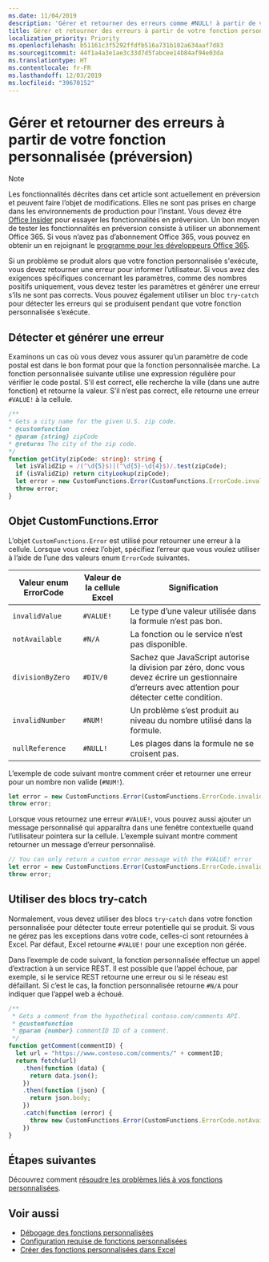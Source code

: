 ```yaml
---
ms.date: 11/04/2019
description: 'Gérer et retourner des erreurs comme #NULL! à partir de votre fonction personnalisée'
title: Gérer et retourner des erreurs à partir de votre fonction personnalisée (préversion)
localization_priority: Priority
ms.openlocfilehash: b51161c3f5292ffdfb516a731b102a634aaf7d83
ms.sourcegitcommit: 44f1a4a3e1ae3c33d7d5fabcee14b84af94e03da
ms.translationtype: HT
ms.contentlocale: fr-FR
ms.lasthandoff: 12/03/2019
ms.locfileid: "39670152"
---
```

# <a name="handle-and-return-errors-from-your-custom-function-preview"></a>Gérer et retourner des erreurs à partir de votre fonction personnalisée (préversion)

> [!NOTE]
> Les fonctionnalités décrites dans cet article sont actuellement en préversion et peuvent faire l’objet de modifications. Elles ne sont pas prises en charge dans les environnements de production pour l’instant. Vous devez être [Office Insider](https://insider.office.com/join) pour essayer les fonctionnalités en préversion.  Un bon moyen de tester les fonctionnalités en préversion consiste à utiliser un abonnement Office 365. Si vous n’avez pas d’abonnement Office 365, vous pouvez en obtenir un en rejoignant le [programme pour les développeurs Office 365](https://developer.microsoft.com/office/dev-program).

Si un problème se produit alors que votre fonction personnalisée s'exécute, vous devez retourner une erreur pour informer l’utilisateur. Si vous avez des exigences spécifiques concernant les paramètres, comme des nombres positifs uniquement, vous devez tester les paramètres et générer une erreur s’ils ne sont pas corrects. Vous pouvez également utiliser un bloc `try`-`catch` pour détecter les erreurs qui se produisent pendant que votre fonction personnalisée s’exécute.

## <a name="detect-and-throw-an-error"></a>Détecter et générer une erreur

Examinons un cas où vous devez vous assurer qu’un paramètre de code postal est dans le bon format pour que la fonction personnalisée marche. La fonction personnalisée suivante utilise une expression régulière pour vérifier le code postal. S’il est correct, elle recherche la ville (dans une autre fonction) et retourne la valeur. S’il n’est pas correct, elle retourne une erreur `#VALUE!` à la cellule.

```typescript
/**
* Gets a city name for the given U.S. zip code.
* @customfunction
* @param {string} zipCode
* @returns The city of the zip code.
*/
function getCity(zipCode: string): string {
  let isValidZip = /(^\d{5}$)|(^\d{5}-\d{4}$)/.test(zipCode);
  if (isValidZip) return cityLookup(zipCode);
  let error = new CustomFunctions.Error(CustomFunctions.ErrorCode.invalidValue, "Please provide a valid U.S. zip code.");
  throw error;
}
```

## <a name="the-customfunctionserror-object"></a>Objet CustomFunctions.Error

L’objet `CustomFunctions.Error` est utilisé pour retourner une erreur à la cellule. Lorsque vous créez l’objet, spécifiez l’erreur que vous voulez utiliser à l’aide de l’une des valeurs enum `ErrorCode` suivantes.


|Valeur enum ErrorCode  |Valeur de la cellule Excel  |Signification  |
|---------------|---------|---------|
|`invalidValue`   | `#VALUE!` | Le type d’une valeur utilisée dans la formule n’est pas bon. |
|`notAvailable`   | `#N/A`    | La fonction ou le service n’est pas disponible. |
|`divisionByZero` | `#DIV/0`  | Sachez que JavaScript autorise la division par zéro, donc vous devez écrire un gestionnaire d’erreurs avec attention pour détecter cette condition. |
|`invalidNumber`  | `#NUM!`   | Un problème s’est produit au niveau du nombre utilisé dans la formule. |
|`nullReference`  | `#NULL!`  | Les plages dans la formule ne se croisent pas. |

L’exemple de code suivant montre comment créer et retourner une erreur pour un nombre non valide (`#NUM!`).

```typescript
let error = new CustomFunctions.Error(CustomFunctions.ErrorCode.invalidNumber);
throw error;
```

Lorsque vous retournez une erreur `#VALUE!`, vous pouvez aussi ajouter un message personnalisé qui apparaîtra dans une fenêtre contextuelle quand l’utilisateur pointera sur la cellule. L’exemple suivant montre comment retourner un message d’erreur personnalisé.

```typescript
// You can only return a custom error message with the #VALUE! error
let error = new CustomFunctions.Error(CustomFunctions.ErrorCode.invalidValue, “The parameter can only contain lowercase characters.”);
throw error;
```

## <a name="use-try-catch-blocks"></a>Utiliser des blocs try-catch

Normalement, vous devez utiliser des blocs `try`-`catch` dans votre fonction personnalisée pour détecter toute erreur potentielle qui se produit. Si vous ne gérez pas les exceptions dans votre code, celles-ci sont retournées à Excel. Par défaut, Excel retourne `#VALUE!` pour une exception non gérée.

Dans l’exemple de code suivant, la fonction personnalisée effectue un appel d’extraction à un service REST. Il est possible que l’appel échoue, par exemple, si le service REST retourne une erreur ou si le réseau est défaillant. Si c’est le cas, la fonction personnalisée retourne `#N/A` pour indiquer que l’appel web a échoué.


```typescript
/**
 * Gets a comment from the hypothetical contoso.com/comments API.
 * @customfunction
 * @param {number} commentID ID of a comment.
 */
function getComment(commentID) {
  let url = "https://www.contoso.com/comments/" + commentID;
  return fetch(url)
    .then(function (data) {
      return data.json();
    })
    .then(function (json) {
      return json.body;
    })
    .catch(function (error) {
      throw new CustomFunctions.Error(CustomFunctions.ErrorCode.notAvailable);
    })
}
```

## <a name="next-steps"></a>Étapes suivantes

Découvrez comment [résoudre les problèmes liés à vos fonctions personnalisées](custom-functions-troubleshooting.md).

## <a name="see-also"></a>Voir aussi

* [Débogage des fonctions personnalisées](custom-functions-debugging.md)
* [Configuration requise de fonctions personnalisées](custom-functions-requirement-sets.md)
* [Créer des fonctions personnalisées dans Excel](custom-functions-overview.md)
